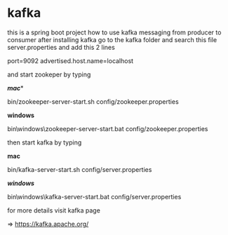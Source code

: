 # kafka
this is a spring boot project how to use kafka messaging from producer to consumer
after installing kafka go to the kafka folder and search this file server.properties and add this 2 lines


port=9092
advertised.host.name=localhost


and start zookeper by typing 

*****mac******


bin/zookeeper-server-start.sh config/zookeeper.properties


******windows******

bin\windows\zookeeper-server-start.bat config/zookeeper.properties


then start kafka by typing 

******mac******

bin/kafka-server-start.sh config/server.properties

*******windows*******

bin\windows\kafka-server-start.bat config/server.properties

for more details visit kafka page

=> https://kafka.apache.org/
